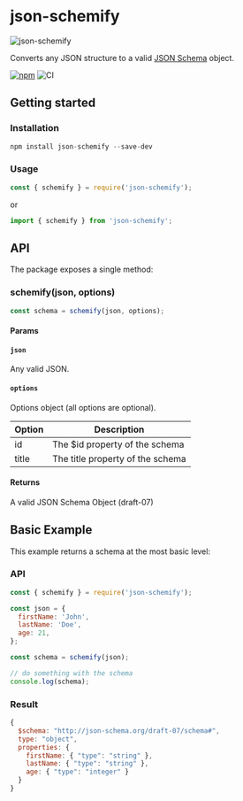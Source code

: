 # json-schemify

![json-schemify](logos.png)

Converts any JSON structure to a valid [JSON Schema](http://json-schema.org/) object.

[![npm](https://img.shields.io/npm/v/json-schemify.svg)](https://www.npmjs.com/package/json-schemify)
![CI](https://github.com/tgreyuk/json-schemify/actions/workflows/ci.yml/badge.svg?branch=master)

## Getting started

### Installation

```js
npm install json-schemify --save-dev
```

### Usage

```js
const { schemify } = require('json-schemify');
```

or

```js
import { schemify } from 'json-schemify';
```

## API

The package exposes a single method:

### schemify(json, options)

```js
const schema = schemify(json, options);
```

#### Params

#### `json`

Any valid JSON.

#### `options`

Options object (all options are optional).

| Option | Description                      |
| ------ | -------------------------------- |
| id     | The \$id property of the schema  |
| title  | The title property of the schema |

#### Returns

A valid JSON Schema Object (draft-07)

## Basic Example

This example returns a schema at the most basic level:

### API


```js
const { schemify } = require('json-schemify');

const json = {
  firstName: 'John',
  lastName: 'Doe',
  age: 21,
};

const schema = schemify(json);

// do something with the schema
console.log(schema);
```

### Result

```js
{
  $schema: "http://json-schema.org/draft-07/schema#",
  type: "object",
  properties: {
    firstName: { "type": "string" },
    lastName: { "type": "string" },
    age: { "type": "integer" }
  }
}
```


